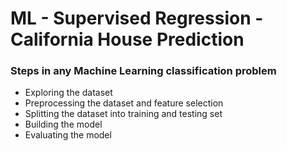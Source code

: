 # ML - Supervised Regression - California House Prediction
### Steps in any Machine Learning classification problem

* Exploring the dataset
* Preprocessing the dataset and feature selection
* Splitting the dataset into training and testing set
* Building the model
* Evaluating the model
